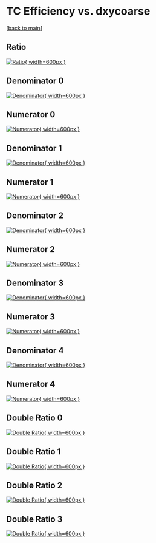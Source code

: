 # TC Efficiency vs. dxycoarse

[[back to main](./)]



## Ratio

[![Ratio](../mtv/var/TC_xtr_0_-1_eff_dxycoarse.png){ width=600px }](../mtv/var/TC_xtr_0_-1_eff_dxycoarse.pdf)

## Denominator 0

[![Denominator](../mtv/den/TC_xtr_0_-1_eff_dxycoarse_den0.png){ width=600px }](../mtv/den/TC_xtr_0_-1_eff_dxycoarse_den0.pdf)

## Numerator 0

[![Numerator](../mtv/num/TC_xtr_0_-1_eff_dxycoarse_num0.png){ width=600px }](../mtv/num/TC_xtr_0_-1_eff_dxycoarse_num0.pdf)

## Denominator 1

[![Denominator](../mtv/den/TC_xtr_0_-1_eff_dxycoarse_den1.png){ width=600px }](../mtv/den/TC_xtr_0_-1_eff_dxycoarse_den1.pdf)

## Numerator 1

[![Numerator](../mtv/num/TC_xtr_0_-1_eff_dxycoarse_num1.png){ width=600px }](../mtv/num/TC_xtr_0_-1_eff_dxycoarse_num1.pdf)

## Denominator 2

[![Denominator](../mtv/den/TC_xtr_0_-1_eff_dxycoarse_den2.png){ width=600px }](../mtv/den/TC_xtr_0_-1_eff_dxycoarse_den2.pdf)

## Numerator 2

[![Numerator](../mtv/num/TC_xtr_0_-1_eff_dxycoarse_num2.png){ width=600px }](../mtv/num/TC_xtr_0_-1_eff_dxycoarse_num2.pdf)

## Denominator 3

[![Denominator](../mtv/den/TC_xtr_0_-1_eff_dxycoarse_den3.png){ width=600px }](../mtv/den/TC_xtr_0_-1_eff_dxycoarse_den3.pdf)

## Numerator 3

[![Numerator](../mtv/num/TC_xtr_0_-1_eff_dxycoarse_num3.png){ width=600px }](../mtv/num/TC_xtr_0_-1_eff_dxycoarse_num3.pdf)

## Denominator 4

[![Denominator](../mtv/den/TC_xtr_0_-1_eff_dxycoarse_den4.png){ width=600px }](../mtv/den/TC_xtr_0_-1_eff_dxycoarse_den4.pdf)

## Numerator 4

[![Numerator](../mtv/num/TC_xtr_0_-1_eff_dxycoarse_num4.png){ width=600px }](../mtv/num/TC_xtr_0_-1_eff_dxycoarse_num4.pdf)

## Double Ratio 0

[![Double Ratio](../mtv/ratio/TC_xtr_0_-1_eff_dxycoarse_ratio0.png){ width=600px }](../mtv/ratio/TC_xtr_0_-1_eff_dxycoarse_ratio0.pdf)

## Double Ratio 1

[![Double Ratio](../mtv/ratio/TC_xtr_0_-1_eff_dxycoarse_ratio1.png){ width=600px }](../mtv/ratio/TC_xtr_0_-1_eff_dxycoarse_ratio1.pdf)

## Double Ratio 2

[![Double Ratio](../mtv/ratio/TC_xtr_0_-1_eff_dxycoarse_ratio2.png){ width=600px }](../mtv/ratio/TC_xtr_0_-1_eff_dxycoarse_ratio2.pdf)

## Double Ratio 3

[![Double Ratio](../mtv/ratio/TC_xtr_0_-1_eff_dxycoarse_ratio3.png){ width=600px }](../mtv/ratio/TC_xtr_0_-1_eff_dxycoarse_ratio3.pdf)

